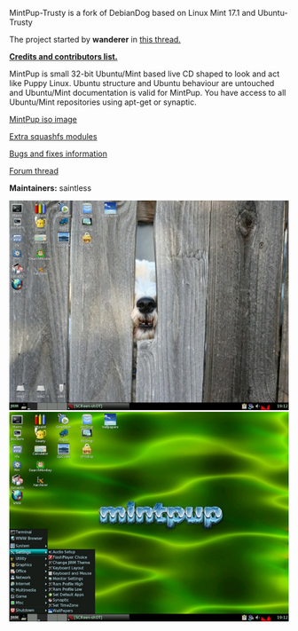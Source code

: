 MintPup-Trusty is a fork of DebianDog based on Linux Mint 17.1 and Ubuntu-Trusty

The project started by **wanderer** in [this thread.](http://murga-linux.com/puppy/viewtopic.php?t=99909) 

[**Credits and contributors list.**](https://github.com/DebianDog/Wheezy/blob/master/Credits.md)

MintPup is small 32-bit Ubuntu/Mint based live CD shaped to look and act like Puppy Linux. Ubuntu structure and Ubuntu behaviour are untouched and Ubuntu/Mint documentation is valid for MintPup. You have access to all Ubuntu/Mint repositories using apt-get or synaptic.

[MintPup iso image](https://github.com/DebianDog/MintPup-Trusty/releases/tag/v.1.0)

[Extra squashfs modules](https://github.com/DebianDog/MintPup-Trusty/releases/tag/v.1.1)

[Bugs and fixes information](https://github.com/DebianDog/MintPup-Trusty/blob/master/Bugs-and-Fixes.md)

[Forum thread](http://murga-linux.com/puppy/viewtopic.php?t=100441)

**Maintainers:** saintless

![Screenshot1](https://github.com/DebianDog/MintPup-Trusty/blob/master/Screenshots/screenshot01.jpg?raw=true)
![Screenshot2](https://github.com/DebianDog/MintPup-Trusty/blob/master/Screenshots/screenshot02.jpg?raw=true)
